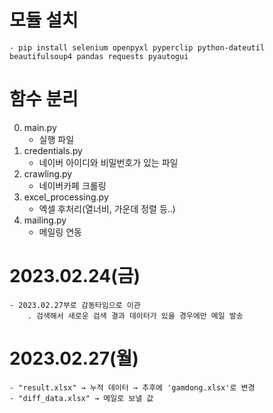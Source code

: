 # 모듈 설치
    - pip install selenium openpyxl pyperclip python-dateutil beautifulsoup4 pandas requests pyautogui

# 함수 분리
0. main.py
    - 실행 파일
1. credentials.py
    - 네이버 아이디와 비밀번호가 있는 파일
2. crawling.py
    - 네이버카페 크롤링
3. excel_processing.py
    - 엑셀 후처리(열너비, 가운데 정렬 등..)
4. mailing.py
    - 메일링 연동


# 2023.02.24(금)
    - 2023.02.27부로 감동타임으로 이관
        . 검색해서 새로운 검색 결과 데이터가 있을 경우에만 메일 발송

# 2023.02.27(월)
    - "result.xlsx" → 누적 데이터 → 추후에 'gamdong.xlsx'로 변경
    - "diff_data.xlsx" → 메일로 보낼 값
